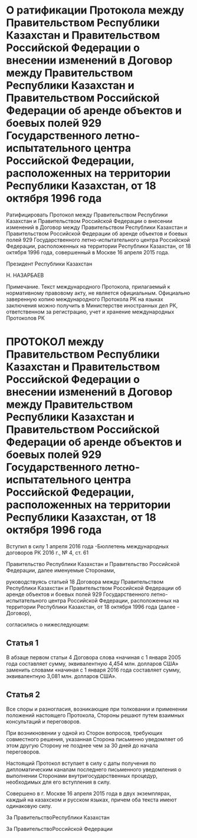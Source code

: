# О ратификации Протокола между Правительством Республики Казахстан и Правительством Российской Федерации о внесении изменений в Договор между Правительством Республики Казахстан и Правительством Российской Федерации об аренде объектов и боевых полей 929 Государственного летно-испытательного центра Российской Федерации, расположенных на территории Республики Казахстан, от 18 октября 1996 года

Ратифицировать Протокол между Правительством Республики Казахстан и Правительством Российской Федерации о внесении изменений в Договор между Правительством Республики Казахстан и Правительством Российской Федерации об аренде объектов и боевых полей 929 Государственного летно-испытательного центра Российской Федерации, расположенных на территории Республики Казахстан, от 18 октября 1996 года, совершенный в Москве 16 апреля 2015 года.

Президент Республики Казахстан

Н. НАЗАРБАЕВ

Примечание. Текст международного Протокола, прилагаемый к нормативному правовому акту, не является официальным. Официально заверенную копию международного Протокола РК на языках заключения можно получить в Министерстве иностранных дел РК, ответственном за регистрацию, учет и хранение международных Протоколов РК

# ПРОТОКОЛ между Правительством Республики Казахстан и Правительством Российской Федерации о внесении изменений в Договор между Правительством Республики Казахстан и Правительством Российской Федерации об аренде объектов и боевых полей 929 Государственного летно-испытательного центра Российской Федерации, расположенных на территории Республики Казахстан, от 18 октября 1996 года

Вступил в силу 1 апреля 2016 года -Бюллетень международных договоров РК 2016 г., № 4, ст. 61

Правительство Республики Казахстан и Правительство Российской Федерации, далее именуемые Сторонами,

руководствуясь статьей 18 Договора между Правительством Республики Казахстан и Правительством Российской Федерации об аренде объектов и боевых полей 929 Государственного летно-испытательного центра Российской Федерации, расположенных на территории Республики Казахстан, от 18 октября 1996 года (далее - Договор),

согласились о нижеследующем:

## Статья 1

В абзаце первом статьи 4 Договора слова «начиная с 1 января 2005 года составляет сумму, эквивалентную 4,454 млн. долларов США» заменить словами «начиная с 1 января 2016 года составляет сумму, эквивалентную 3,081 млн. долларов США».

## Статья 2

Все споры и разногласия, возникающие при толковании и применении положений настоящего Протокола, Стороны решают путем взаимных консультаций и переговоров.

При возникновении у одной из Сторон вопросов, требующих совместного решения, указанная Сторона письменно уведомляет об этом другую Сторону не позднее чем за 30 дней до начала переговоров.

Настоящий Протокол вступает в силу с даты получения по дипломатическим каналам последнего письменного уведомления о выполнении Сторонами внутригосударственных процедур, необходимых для его вступления в силу.

Совершено в г. Москве 16 апреля 2015 года в двух экземплярах, каждый на казахском и русском языках, причем оба текста имеют одинаковую силу.

За ПравительствоРеспублики Казахстан

За ПравительствоРоссийской Федерации

